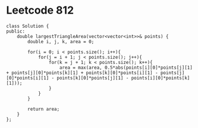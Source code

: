 # Leetcode 812
    class Solution {
    public:
        double largestTriangleArea(vector<vector<int>>& points) {
            double i, j, k, area = 0;

            for(i = 0; i < points.size(); i++){
                for(j = i + 1; j < points.size(); j++){
                    for(k = j + 1; k < points.size(); k++){
                        area = max(area, 0.5*abs(points[i][0]*points[j][1] + points[j][0]*points[k][1] + points[k][0]*points[i][1] - points[j][0]*points[i][1] - points[k][0]*points[j][1] - points[i][0]*points[k][1]));
                    }
                }
            }

            return area;
        }
    };
